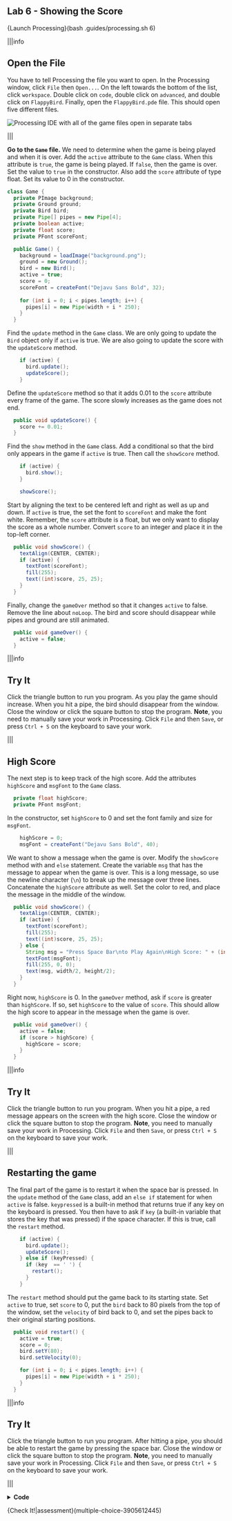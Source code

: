 ## Lab 6 - Showing the Score

{Launch Processing}(bash .guides/processing.sh 6)

|||info
## Open the File
You have to tell Processing the file you want to open. In the Processing window, click `File` then `Open...`. On the left towards the bottom of the list, click `workspace`. Double click on `code`, double click on `advanced`, and double click on `FlappyBird`. Finally, open the `FlappyBird.pde` file. This should open five different files.

![Processing IDE with all of the game files open in separate tabs](.guides/img/advanced/files.png)

|||

**Go to the `Game` file.** We need to determine when the game is being played and when it is over. Add the `active` attribute to the `Game` class. When this attribute is `true`, the game is being played. If `false`, then the game is over. Set the value to `true` in the constructor. Also add the `score` attribute of type float. Set its value to 0 in the constructor.

```java
class Game {
  private PImage background;
  private Ground ground;
  private Bird bird;
  private Pipe[] pipes = new Pipe[4];
  private boolean active;
  private float score;
  private PFont scoreFont;

  public Game() {
    background = loadImage("background.png");
    ground = new Ground();
    bird = new Bird();
    active = true;
    score = 0;
    scoreFont = createFont("Dejavu Sans Bold", 32);
    
    for (int i = 0; i < pipes.length; i++) {
      pipes[i] = new Pipe(width + i * 250);
    }
  }
```

Find the `update` method in the `Game` class. We are only going to update the `Bird` object only if `active` is true. We are also going to update the score with the `updateScore` method.

```java
    if (active) {
      bird.update();
      updateScore();
    }
```

Define the `updateScore` method so that it adds 0.01 to the `score` attribute every frame of the game. The score slowly increases as the game does not end.

```java
  public void updateScore() {
    score += 0.01;
  }
```

Find the `show` method in the `Game` class. Add a conditional so that the bird only appears in the game if `active` is true. Then call the `showScore` method.

```java
    if (active) {
      bird.show();
    }

    showScore();
```

Start by aligning the text to be centered left and right as well as up and down. If `active` is true, the set the font to `scoreFont` and make the font white. Remember, the `score` attribute is a float, but we only want to display the score as a whole number. Convert `score` to an integer and place it in the top-left corner.

```java
  public void showScore() {
    textAlign(CENTER, CENTER);
    if (active) {
      textFont(scoreFont);
      fill(255);
      text((int)score, 25, 25);
    } 
  }
```

Finally, change the `gameOver` method so that it changes `active` to false. Remove the line about `noLoop`. The bird and score should disappear while pipes and ground are still animated.

```java
  public void gameOver() {
    active = false;
  }
```

|||info
## Try It
Click the triangle button to run you program. As you play the game should increase. When you hit a pipe, the bird should disappear from the window. Close the window or click the square button to stop the program. **Note**, you need to manually save your work in Processing. Click `File` and then `Save`, or press `Ctrl + S` on the keyboard to save your work.

|||

## High Score

The next step is to keep track of the high score. Add the attributes `highScore` and `msgFont` to the `Game` class.

```java
  private float highScore;
  private PFont msgFont;
```

In the constructor, set `highScore` to 0 and set the font family and size for `msgFont`.

```java
    highScore = 0;
    msgFont = createFont("Dejavu Sans Bold", 40);
```

We want to show a message when the game is over. Modify the `showScore` method with and `else` statement. Create the variable `msg` that has the message to appear when the game is over. This is a long message, so use the newline character (`\n`) to break up the message over three lines. Concatenate the `highScore` attribute as well. Set the color to red, and place the message in the middle of the window.

```java
  public void showScore() {
    textAlign(CENTER, CENTER);
    if (active) {
      textFont(scoreFont);
      fill(255);
      text((int)score, 25, 25);
    } else {
      String msg = "Press Space Bar\nto Play Again\nHigh Score: " + (int)highScore;
      textFont(msgFont);
      fill(255, 0, 0);
      text(msg, width/2, height/2);
    }
  }
```

Right now, `highScore` is 0. In the `gameOver` method, ask if `score` is greater than `highScore`. If so, set `highScore` to the value of `score`. This should allow the high score to appear in the message when the game is over.

```java
  public void gameOver() {
    active = false;
    if (score > highScore) {
      highScore = score;
    }
  }
```

|||info
## Try It
Click the triangle button to run you program. When you hit a pipe, a red message appears on the screen with the high score. Close the window or click the square button to stop the program. **Note**, you need to manually save your work in Processing. Click `File` and then `Save`, or press `Ctrl + S` on the keyboard to save your work.

|||

## Restarting the game

The final part of the game is to restart it when the space bar is pressed. In the `update` method of the `Game` class, add an `else if` statement for when `active` is false. `keypressed` is a built-in method that returns true if any key on the keyboard is pressed. You then have to ask if `key` (a built-in variable that stores the key that was pressed) if the space character. If this is true, call the `restart` method.

```java
    if (active) {
      bird.update();
      updateScore();
    } else if (keyPressed) {
      if (key  == ' ') {
        restart();
      }
    }
```

The `restart` method should put the game back to its starting state. Set `active` to true, set `score` to 0, put the `bird` back to 80 pixels from the top of the window, set the `velocity` of bird back to 0, and set the pipes back to their original starting positions.

```java
  public void restart() {
    active = true;
    score = 0;
    bird.setY(80);
    bird.setVelocity(0);

    for (int i = 0; i < pipes.length; i++) {
      pipes[i] = new Pipe(width + i * 250);
    }
  }
```

|||info
## Try It
Click the triangle button to run you program. After hitting a pipe, you should be able to restart the game by pressing the space bar. Close the window or click the square button to stop the program. **Note**, you need to manually save your work in Processing. Click `File` and then `Save`, or press `Ctrl + S` on the keyboard to save your work.

|||

<details>
  <summary><Strong>Code</Strong></summary>
  Your code should look like this:
  
  ### `FlappyBird` File
  
  ```java
  Game game;

  void setup() {
    size(400, 719);
    game = new Game();
  }

  void draw() {
    background(game.getBackground());
    game.show();
    game.update();
  }

  void mouseReleased() {
    game.bird.flap();
  }
  ```
  
  ### `Game` File
  
  ```java
  class Game {
    private PImage background;
    private Ground ground;
    private Bird bird;
    private Pipe[] pipes = new Pipe[4];
    private boolean active;
    private float score;
    private PFont scoreFont;
    private float highScore;
    private PFont msgFont;

    public Game() {
      background = loadImage("background.png");
      ground = new Ground();
      bird = new Bird();
      active = true;
      score = 0;
      scoreFont = createFont("Dejavu Sans Bold", 32);
      highScore = 0;
      msgFont = createFont("Dejavu Sans Bold", 40);

      for (int i = 0; i < pipes.length; i++) {
        pipes[i] = new Pipe(width + i * 250);
      }
    }

    public PImage getBackground() {
      return background;
    }

    public void show() {
      for (Pipe p : pipes) {
        p.show();
      }
      ground.show();
      if (active) {
        bird.show();
      }
      showScore();
    }

    public void update() {
      ground.update();
      if (active) {
        bird.update();
        updateScore();
      } else if (keyPressed) {
        if (key  == ' ') {
          restart();
        }
      }

      for (Pipe p : pipes) {
        p.update();
        if (p.touching(bird)) {
          gameOver();
        }
      }
    }

    public void gameOver() {
      active = false;
      if (score > highScore) {
        highScore = score;
      }
    }

    public void updateScore() {
      score += 0.01;
    }

    public void showScore() {
      textAlign(CENTER, CENTER);
      if (active) {
        textFont(scoreFont);
        fill(255);
        text((int)score, 25, 25);
      } else {
        String msg = "Press Space Bar\nto Play Again\nHigh Score: " + (int)highScore;
        textFont(msgFont);
        fill(255, 0, 0);
        text(msg, width/2, height/2);
      }
    }

    public void restart() {
      active = true;
      score = 0;
      bird.setY(80);
      bird.setVelocity(0);

      for (int i = 0; i < pipes.length; i++) {
        pipes[i] = new Pipe(width + i * 250);
      }
    }
  }
  ```
  
  ### `Ground` File
  
  ```java
  class Ground {
    private PImage ground;
    private int x;

    public Ground() {
      ground = loadImage("ground.png");
      x = 0;
    }

    public void show() {
      image(ground, x, 650);
      image(ground, x + 470, 650);
    }

    public void update() {
      x -= 1;
      if (x <= -470) {
        x = 0;
      }
    }
  }
  ```
  
  ### `Bird` File
  
  ```java
  class Bird {
    private PImage bird;
    private float x;
    private float y;
    private float gravity;
    private float velocity;

    public Bird() {
      bird = loadImage("bird.png");
      x = 70;
      y = 80;
      gravity = 0.1;
      velocity = 0;
    }

    public float getX() {
      return x;
    }

    public float getY() {
      return y;
    }

    public void setY(float newY) {
      y = newY;
    }
  
    public void setVelocity(float newVelocity) {
      velocity = newVelocity;
    }

    public void show() {
      image(bird, x, y);
    }

    public void update() {
      velocity += gravity;
      y += velocity;
      y = constrain(y, 0, 612);
    }

    public void flap() {
      velocity = 0;
      velocity -= 2.5;
    }
  }
  ```
  
  ### `Pipe` File
  
  ```java
  class Pipe {
    private int x;
    private int y;
    private PImage top;
    private PImage bottom;
    private float speed;
    private int[] heights = new int[3];

    public Pipe(int xPos) {
      heights = new int[]{295, 425, 562};
      x = xPos;
      y = heights[(int)random(heights.length)];
      speed = 2.0;
      top = loadImage("topPipe.png");
      bottom = loadImage("bottomPipe.png");
    }

    public void show() {
      image(top, x, y - 635);
      image(bottom, x, y);
    }

    public void update() {
      x -= speed;
      if (x < -80) {
        startOver();
      }
    }

    private void startOver() {
      x = 910;
      y = heights[(int)random(heights.length)];
    }

    public boolean touching(Bird bird) {
      if (bird.getX() + 51 > x && bird.getX() < x + 80) {
        if (!(bird.getY() + 38 < y && bird.getY() > y - 224)) {
          return true;
        } 
      }
      return false;
    }
  }
  ```
  
</details>
  
{Check It!|assessment}(multiple-choice-3905612445)
